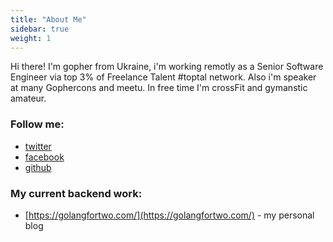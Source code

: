 ```yaml
---
title: "About Me"
sidebar: true
weight: 1
---
```


Hi there! I'm gopher from Ukraine, i'm working remotly as a Senior Software Engineer via top 3% of Freelance Talent #toptal network. Also i'm speaker at many Gophercons and meetu. In free time I'm crossFit and gymanstic amateur.

### Follow me:
* [twitter](https://twitter.com/a_soldatenko/)
* [facebook](https://facebook.com/andrii.soldatenko/)
* [github](https://github.com/andriisoldatenko/)

### My current backend work:
* [https://golangfortwo.com/](https://golangfortwo.com/) - my personal blog

